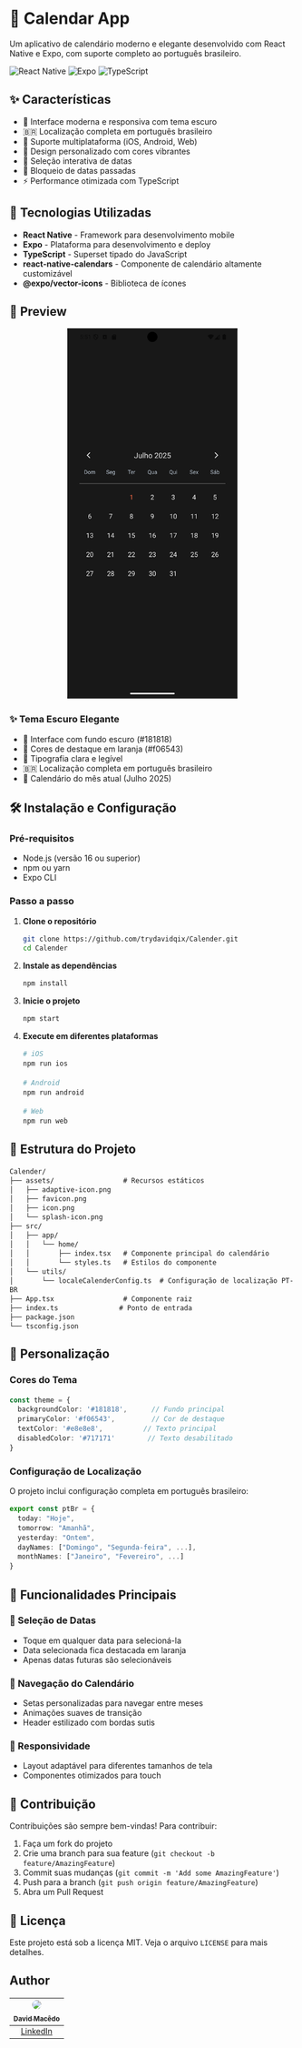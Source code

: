 # 📅 Calendar App

Um aplicativo de calendário moderno e elegante desenvolvido com React Native e Expo, com suporte completo ao português brasileiro.

![React Native](https://img.shields.io/badge/React%20Native-0.79.4-blue.svg)
![Expo](https://img.shields.io/badge/Expo-~53.0.15-000020.svg)
![TypeScript](https://img.shields.io/badge/TypeScript-~5.8.3-blue.svg)

## ✨ Características

- 🌟 Interface moderna e responsiva com tema escuro
- 🇧🇷 Localização completa em português brasileiro
- 📱 Suporte multiplataforma (iOS, Android, Web)
- 🎨 Design personalizado com cores vibrantes
- 📅 Seleção interativa de datas
- 🚫 Bloqueio de datas passadas
- ⚡ Performance otimizada com TypeScript

## 🚀 Tecnologias Utilizadas

- **React Native** - Framework para desenvolvimento mobile
- **Expo** - Plataforma para desenvolvimento e deploy
- **TypeScript** - Superset tipado do JavaScript
- **react-native-calendars** - Componente de calendário altamente customizável
- **@expo/vector-icons** - Biblioteca de ícones

## 📱 Preview

<div align="center">
  <img src="./assets/Screenshot_1751392260.png" alt="Calendar App Preview" width="300"/>
</div>

### ✨ Tema Escuro Elegante
- 🎨 Interface com fundo escuro (#181818)
- 🧡 Cores de destaque em laranja (#f06543)  
- 📝 Tipografia clara e legível
- 🇧🇷 Localização completa em português brasileiro
- 📅 Calendário do mês atual (Julho 2025)

## 🛠️ Instalação e Configuração

### Pré-requisitos

- Node.js (versão 16 ou superior)
- npm ou yarn
- Expo CLI

### Passo a passo

1. **Clone o repositório**
   ```bash
   git clone https://github.com/trydavidqix/Calender.git
   cd Calender
   ```

2. **Instale as dependências**
   ```bash
   npm install
   ```

3. **Inicie o projeto**
   ```bash
   npm start
   ```

4. **Execute em diferentes plataformas**
   ```bash
   # iOS
   npm run ios
   
   # Android
   npm run android
   
   # Web
   npm run web
   ```

## 📂 Estrutura do Projeto

```
Calender/
├── assets/                 # Recursos estáticos
│   ├── adaptive-icon.png
│   ├── favicon.png
│   ├── icon.png
│   └── splash-icon.png
├── src/
│   ├── app/
│   │   └── home/
│   │       ├── index.tsx   # Componente principal do calendário
│   │       └── styles.ts   # Estilos do componente
│   └── utils/
│       └── localeCalenderConfig.ts  # Configuração de localização PT-BR
├── App.tsx                 # Componente raiz
├── index.ts               # Ponto de entrada
├── package.json
└── tsconfig.json
```

## 🎨 Personalização

### Cores do Tema

```typescript
const theme = {
  backgroundColor: '#181818',      // Fundo principal
  primaryColor: '#f06543',         // Cor de destaque
  textColor: '#e8e8e8',          // Texto principal
  disabledColor: '#717171'        // Texto desabilitado
}
```

### Configuração de Localização

O projeto inclui configuração completa em português brasileiro:

```typescript
export const ptBr = {
  today: "Hoje",
  tomorrow: "Amanhã", 
  yesterday: "Ontem",
  dayNames: ["Domingo", "Segunda-feira", ...],
  monthNames: ["Janeiro", "Fevereiro", ...]
}
```

## 🔧 Funcionalidades Principais

### 📅 Seleção de Datas
- Toque em qualquer data para selecioná-la
- Data selecionada fica destacada em laranja
- Apenas datas futuras são selecionáveis

### 🎯 Navegação do Calendário
- Setas personalizadas para navegar entre meses
- Animações suaves de transição
- Header estilizado com bordas sutis

### 📱 Responsividade
- Layout adaptável para diferentes tamanhos de tela
- Componentes otimizados para touch

## 🤝 Contribuição

Contribuições são sempre bem-vindas! Para contribuir:

1. Faça um fork do projeto
2. Crie uma branch para sua feature (`git checkout -b feature/AmazingFeature`)
3. Commit suas mudanças (`git commit -m 'Add some AmazingFeature'`)
4. Push para a branch (`git push origin feature/AmazingFeature`)
5. Abra um Pull Request

## 📄 Licença

Este projeto está sob a licença MIT. Veja o arquivo `LICENSE` para mais detalhes.

## Author

| [<img src="https://avatars.githubusercontent.com/u/193255351?s=400&u=fc9352baf3193df4491c0a07d9b8a40ea0a82e9f&v=4" width="100" style="border-radius: 50%;"><br><sub>David Macêdo</sub>](https://github.com/trydavidqix) |
| :---------------------------------------------------------------------------------------------------------------------------------------: |
| [LinkedIn](https://www.linkedin.com/in/trydavidqix/) |


